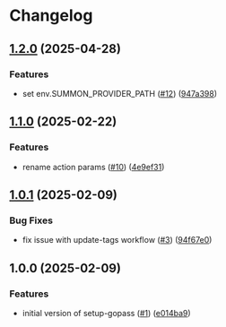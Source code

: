 # Changelog

## [1.2.0](https://github.com/mauhlik/setup-gopass/compare/v1.1.0...v1.2.0) (2025-04-28)


### Features

* set env.SUMMON_PROVIDER_PATH ([#12](https://github.com/mauhlik/setup-gopass/issues/12)) ([947a398](https://github.com/mauhlik/setup-gopass/commit/947a3985cc1a2452a32714fe792846559f51e135))

## [1.1.0](https://github.com/mauhlik/setup-gopass/compare/v1.0.1...v1.1.0) (2025-02-22)


### Features

* rename action params ([#10](https://github.com/mauhlik/setup-gopass/issues/10)) ([4e9ef31](https://github.com/mauhlik/setup-gopass/commit/4e9ef31459abe213fbb06cfa742cfdf6fea6c4d9))

## [1.0.1](https://github.com/mauhlik/setup-gopass/compare/v1.0.0...v1.0.1) (2025-02-09)


### Bug Fixes

* fix issue with update-tags workflow ([#3](https://github.com/mauhlik/setup-gopass/issues/3)) ([94f67e0](https://github.com/mauhlik/setup-gopass/commit/94f67e078d5311fb25d4261aef93e691d3677d5c))

## 1.0.0 (2025-02-09)


### Features

* initial version of setup-gopass ([#1](https://github.com/mauhlik/setup-gopass/issues/1)) ([e014ba9](https://github.com/mauhlik/setup-gopass/commit/e014ba9515d2e7ea78a2083f76669742d5f28dd7))
